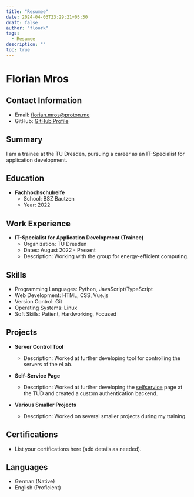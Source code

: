 ```yaml
---
title: "Resumee"
date: 2024-04-03T23:29:21+05:30
draft: false
author: "floork"
tags:
  - Resumee
description: ""
toc: true
---
```


# Florian Mros

## Contact Information

- Email: <florian.mros@proton.me>
- GitHub: [GitHub Profile](https://github.com/floork)

## Summary

I am a trainee at the TU Dresden, pursuing a career as an IT-Specialist for application development.

## Education

- **Fachhochschulreife**
  - School: BSZ Bautzen
  - Year: 2022

## Work Experience

- **IT-Specialist for Application Development (Trainee)**
  - Organization: TU Dresden
  - Dates: August 2022 - Present
  - Description: Working with the group for energy-efficient computing.

## Skills

- Programming Languages: Python, JavaScript/TypeScript
- Web Development: HTML, CSS, Vue.js
- Version Control: Git
- Operating Systems: Linux
- Soft Skills: Patient, Hardworking, Focused

## Projects

- **Server Control Tool**

  - Description: Worked at further developing tool for controlling the servers of the eLab.

- **Self-Service Page**

  - Description: Worked at further developing the [selfservice](https://selfservice.tu-dresden.de/) page at the TUD and created a custom authentication backend.

- **Various Smaller Projects**
  - Description: Worked on several smaller projects during my training.

## Certifications

- List your certifications here (add details as needed).

## Languages

- German (Native)
- English (Proficient)
